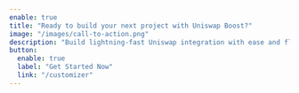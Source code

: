 ```yaml
---
enable: true
title: "Ready to build your next project with Uniswap Boost?"
image: "/images/call-to-action.png"
description: "Build lightning-fast Uniswap integration with ease and flexibility."
button:
  enable: true
  label: "Get Started Now"
  link: "/customizer"
---
```


